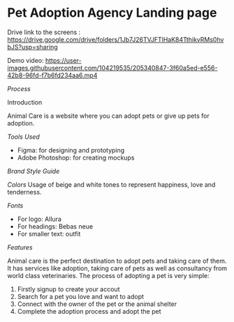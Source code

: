 # Pet Adoption Agency Landing page

Drive link to the screens : https://drive.google.com/drive/folders/1Jb7J26TVJFTlHaK84TthikvRMs0hvbJS?usp=sharing

Demo video: 
https://user-images.githubusercontent.com/104219535/205340847-3f60a5ed-e556-42b8-96fd-f7b6fd234aa6.mp4

*Process*

Introduction

 Animal Care is a website where you can adopt pets or give up pets for adoption.

*Tools Used*

- Figma: for designing and prototyping
- Adobe Photoshop: for creating mockups

*Brand Style Guide*

*Colors*
Usage of beige and white tones to represent happiness, love and tenderness.

*Fonts*
- For logo: Allura
- For headings: Bebas neue 
- For smaller text: outfit

*Features*

Animal care is the perfect destination to adopt pets and taking care of them.
It has services like adoption, taking care of pets as well as consultancy from world class veterinaries.
The process of adopting a pet is very simple:
1) Firstly signup to create your accout
2) Search for a pet you love and want to adopt
3) Connect with the owner of the pet or the animal shelter
4) Complete the adoption process and adopt the pet


